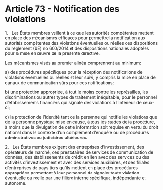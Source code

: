 # Article 73 - Notification des violations


1.   Les États membres veillent à ce que les autorités compétentes mettent en place des mécanismes efficaces pour permettre la notification aux autorités compétentes des violations éventuelles ou réelles des dispositions du règlement (UE) no 600/2014 et des dispositions nationales adoptées pour la mise en œuvre de la présente directive.

Les mécanismes visés au premier alinéa comprennent au minimum:

a) des procédures spécifiques pour la réception des notifications de violations éventuelles ou réelles et leur suivi, y compris la mise en place de canaux de communication sûrs pour ces notifications;

b) une protection appropriée, à tout le moins contre les représailles, les discriminations ou autres types de traitement inéquitable, pour le personnel d’établissements financiers qui signale des violations à l’intérieur de ceux-ci;

c) la protection de l’identité tant de la personne qui notifie les violations que de la personne physique mise en cause, à tous les stades de la procédure, à moins que la divulgation de cette information soit requise en vertu du droit national dans le contexte d’un complément d’enquête ou de procédures administratives ou judiciaires ultérieures.

2.   Les États membres exigent des entreprises d’investissement, des opérateurs de marché, des prestataires de services de communication de données, des établissements de crédit en lien avec des services ou des activités d’investissement et avec des services auxiliaires, et des filiales d’entreprises de pays tiers qu’ils mettent en place des procédures appropriées permettant à leur personnel de signaler toute violation éventuelle ou réelle par une filière interne spécifique, indépendante et autonome.
